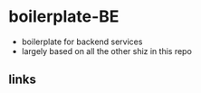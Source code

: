 # boilerplate-BE

- boilerplate for backend services
- largely based on all the other shiz in this repo

## links

